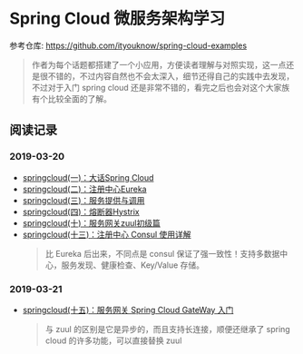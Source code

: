 # Spring Cloud 微服务架构学习

参考仓库: https://github.com/ityouknow/spring-cloud-examples  

> 作者为每个话题都搭建了一个小应用，方便读者理解与对照实现，这一点还是很不错的，不过内容自然也不会太深入，细节还得自己的实践中去发现，不过对于入门 spring cloud 还是非常不错的，看完之后也会对这个大家族有个比较全面的了解。

## 阅读记录

### 2019-03-20

- [springcloud(一)：大话Spring Cloud](http://www.ityouknow.com/springcloud/2017/05/01/simple-springcloud.html)
- [springcloud(二)：注册中心Eureka](http://www.ityouknow.com/springcloud/2017/05/10/springcloud-eureka.html)
- [springcloud(三)：服务提供与调用](http://www.ityouknow.com/springcloud/2017/05/12/eureka-provider-constomer.html)
- [springcloud(四)：熔断器Hystrix](http://www.ityouknow.com/springcloud/2017/05/16/springcloud-hystrix.html)
- [springcloud(十)：服务网关zuul初级篇](http://www.ityouknow.com/springcloud/2017/06/01/gateway-service-zuul.html)
- [springcloud(十三)：注册中心 Consul 使用详解](http://www.ityouknow.com/springcloud/2018/07/20/spring-cloud-consul.html)
  > 比 Eureka 后出来，不同点是 consul 保证了强一致性！支持多数据中心，服务发现、健康检查、Key/Value 存储。

### 2019-03-21

- [springcloud(十五)：服务网关 Spring Cloud GateWay 入门](http://www.ityouknow.com/springcloud/2018/12/12/spring-cloud-gateway-start.html)
  > 与 zuul 的区别是它是异步的，而且支持长连接，顺便还继承了 spring cloud 的许多功能，可以直接替换 zuul